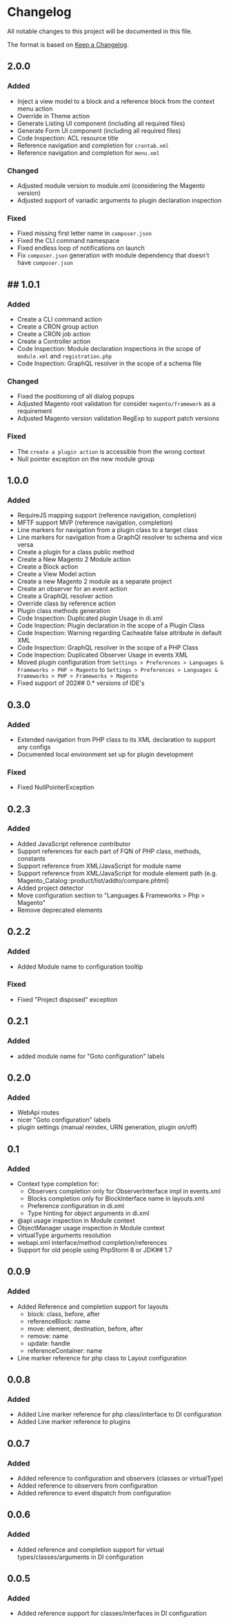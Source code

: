 # Changelog

All notable changes to this project will be documented in this file.

The format is based on [Keep a Changelog](https://keepachangelog.com/en/1.0.0). 

## 2.0.0

### Added

- Inject a view model to a block and a reference block from the context menu action
- Override in Theme action
- Generate Listing UI component (including all required files)
- Generate Form UI component (including all required files)
- Code Inspection: ACL resource title
- Reference navigation and completion for `crontab.xml`
- Reference navigation and completion for `menu.xml`

### Changed

- Adjusted module version to module.xml (considering the Magento version)
- Adjusted support of variadic arguments to plugin declaration inspection

### Fixed
- Fixed missing first letter name in `composer.json`
- Fixed the CLI command namespace
- Fixed endless loop of notifications on launch
- Fix `composer.json` generation with module dependency that doesn't have `composer.json`

## ## 1.0.1

### Added

- Create a CLI command action
- Create a CRON group action
- Create a CRON job action
- Create a Controller action
- Code Inspection: Module declaration inspections in the scope of `module.xml` and `registration.php`
- Code Inspection: GraphQL resolver in the scope of a schema file

### Changed

- Fixed the positioning of all dialog popups
- Adjusted Magento root validation for consider `magento/framework` as a requirement
- Adjusted Magento version validation RegExp to support patch versions

### Fixed

- The `create a plugin action` is accessible from the wrong context
- Null pointer exception on the new module group

## 1.0.0

### Added

- RequireJS mapping support (reference navigation, completion)
- MFTF support MVP (reference navigation, completion)
- Line markers for navigation from a plugin class to a target class
- Line markers for navigation from a GraphQl resolver to schema and vice versa
- Create a plugin for a class public method
- Create a New Magento 2 Module action
- Create a Block action
- Create a View Model action
- Create a new Magento 2 module as a separate project
- Create an observer for an event action
- Create a GraphQL resolver action
- Override class by reference action
- Plugin class methods generation
- Code Inspection: Duplicated plugin Usage in di.xml
- Code Inspection: Plugin declaration in the scope of a Plugin Class
- Code Inspection: Warning regarding Cacheable false attribute in default XML
- Code Inspection: GraphQL resolver in the scope of a PHP Class
- Code Inspection: Duplicated Observer Usage in events XML
- Moved plugin configuration from `Settings > Preferences > Languages & Frameworks > PHP > Magento` to
        `Settings > Preferences > Languages & Frameworks > PHP > Frameworks > Magento`
- Fixed support of 202## 0.* versions of IDE's

## 0.3.0

### Added

- Extended navigation from PHP class to its XML declaration to support any configs
- Documented local environment set up for plugin development

### Fixed

- Fixed NullPointerException

## 0.2.3

### Added

- Added JavaScript reference contributor
- Support references for each part of FQN of PHP class, methods, constants
- Support reference from XML/JavaScript for module name
- Support reference from XML/JavaScript for module element path (e.g. Magento_Catalog::product/list/addto/compare.phtml)
- Added project detector
- Move configuration section to "Languages & Frameworks > Php > Magento"
- Remove deprecated elements
    
## 0.2.2

### Added

- Added Module name to configuration tooltip

### Fixed

- Fixed "Project disposed" exception
   
## 0.2.1
   
### Added

- added module name for "Goto configuration" labels
    
## 0.2.0

### Added

- WebApi routes
- nicer "Goto configuration" labels
- plugin settings (manual reindex, URN generation, plugin on/off)
 
## 0.1
 
### Added

- Context type completion for:
    - Observers completion only for ObserverInterface impl in events.xml
    - Blocks completion only for BlockInterface name in layouts.xml
    - Preference configuration in di.xml
    - Type hinting for object arguments in di.xml
- @api usage inspection in Module context
- ObjectManager usage inspection in Module context
- virtualType arguments resolution
- webapi.xml interface/method completion/references
- Support for old people using PhpStorm 8 or JDK## 1.7
    
## 0.0.9
   
### Added

- Added Reference and completion support for layouts
    - block: class, before, after
    - referenceBlock: name
    - move: element, destination, before, after
    - remove: name
    - update: handle
    - referenceContainer: name
- Line marker reference for php class to Layout configuration

## 0.0.8

### Added
- Added Line marker reference for php class/interface to DI configuration
- Added Line marker reference to plugins

## 0.0.7

### Added

- Added reference to configuration and observers (classes or virtualType)
- Added reference to observers from configuration
- Added reference to event dispatch from configuration
    
## 0.0.6

### Added

- Added reference and completion support for virtual types/classes/arguments in DI configuration
    
## 0.0.5

### Added

- Added reference support for classes/interfaces in DI configuration
